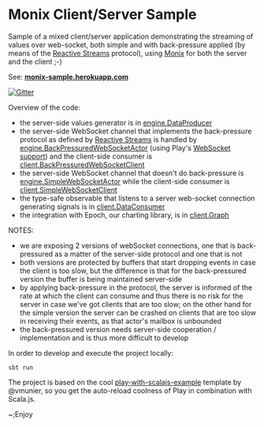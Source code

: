 # Monix Client/Server Sample

Sample of a mixed client/server application demonstrating
the streaming of values over web-socket, both simple and with 
back-pressure applied (by means of the [Reactive Streams](http://www.reactive-streams.org/)
protocol), using [Monix](https://github.com/monixio/monix) for both
the server and the client ;-)

See: **[monix-sample.herokuapp.com](http://monifu-sample.herokuapp.com)**

[![Gitter](https://badges.gitter.im/Join%20Chat.svg)](https://gitter.im/monixio/monix?utm_source=badge&utm_medium=badge&utm_campaign=pr-badge&utm_content=badge)

Overview of the code:

- the server-side values generator is 
  in [engine.DataProducer](server/app/engine/DataProducer.scala)
- the server-side WebSocket channel that implements the back-pressure
  protocol as defined by [Reactive Streams](http://www.reactive-streams.org/) 
  is handled by 
  [engine.BackPressuredWebSocketActor](server/app/engine/BackPressuredWebSocketActor.scala) (using
  Play's [WebSocket support](https://www.playframework.com/documentation/2.4.x/ScalaWebSockets#Handling-WebSockets-with-actors))
  and the client-side consumer is 
  [client.BackPressuredWebSocketClient](client/src/main/scala/client/BackPressuredWebSocketClient.scala)
- the server-side WebSocket channel that doesn't do back-pressure is
  [engine.SimpleWebSocketActor](server/app/engine/SimpleWebSocketActor.scala)
  while the client-side consumer is
  [client.SimpleWebSocketClient](client/src/main/scala/client/SimpleWebSocketClient.scala)
- the type-safe observable that listens to a server web-socket connection
  generating signals is in 
  [client.DataConsumer](client/src/main/scala/client/DataConsumer.scala)
- the integration with Epoch, our charting library, is in
  [client.Graph](client/src/main/scala/client/Graph.scala)
  
NOTES:

- we are exposing 2 versions of webSocket connections, one that is back-pressured
  as a matter of the server-side protocol and one that is not
- both versions are protected by buffers that start dropping events in case
  the client is too slow, but the difference is that for the back-pressured 
  version the buffer is being maintained server-side
- by applying back-pressure in the protocol, the server is informed of the 
  rate at which the client can consume and thus there is no risk for the
  server in case we've got clients that are too slow; on the other hand for the
  simple version the server can be crashed on clients that are too slow in 
  receiving their events, as that actor's mailbox is unbounded
- the back-pressured version needs server-side cooperation / implementation and
  is thus more difficult to develop
  
In order to develop and execute the project locally:
```
sbt run
```

The project is based on the cool 
[play-with-scalajs-example](https://github.com/vmunier/play-with-scalajs-example)
template by @vmunier, so you get the auto-reload coolness of Play in combination
with Scala.js.

~;Enjoy

